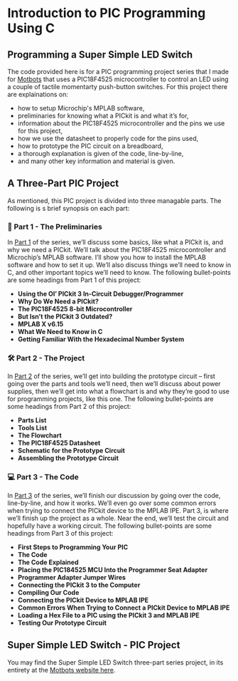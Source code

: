 # Introduction to PIC Programming Using C
## Programming a Super Simple LED Switch

The code provided here is for a PIC programming project series that I made for <a href="https://motbots.com/super-simple-led-switch-series-pic-project/" target="_blank" rel="noopener noreferrer nofollow">Motbots</a>
that uses a PIC18F4525 microcontroller to control an LED using a couple of tactile momentarty push-button switches. For this project there are explainations on:

* how to setup Microchip's MPLAB software,
* preliminaries for knowing what a PICkit is and what it’s for,
* information about the PIC18F4525 microcontroller and the pins we use for this project,
* how we use the datasheet to properly code for the pins used,
* how to prototype the PIC circuit on a breadboard,
* a thorough explanation is given of the code, line-by-line,
* and many other key information and material is given.

## A Three-Part PIC Project

As mentioned, this PIC project is divided into three managable parts. The following is s brief synopsis on each part:

### :open_book: Part 1 - The Preliminaries

In <a href="https://motbots.com/intro-to-pic-programming-using-c-super-simple-led-switch-part-1/" target="_blank" rel="noopener noreferrer nofollow">Part 1</a> of the series, we’ll discuss some basics, like what a PICkit is, and why we need a PICkit.
We’ll talk about the PIC18F4525 microcontroller and Microchip’s MPLAB software. I’ll show you how to install the MPLAB software and how to set it up.
We’ll also discuss things we’ll need to know in C, and other important topics we’ll need to know. The following bullet-points are some headings from Part 1 of this project:

* **Using the Ol’ PICkit 3 In-Circuit Debugger/Programmer**
* **Why Do We Need a PICkit?**
* **The PIC18F4525 8-bit Microcontroller**
* **But Isn’t the PICkit 3 Outdated?**
* **MPLAB X v6.15**
* **What We Need to Know in C**
* **Getting Familiar With the Hexadecimal Number System**

### :hammer_and_wrench: Part 2 - The Project

In <a href="https://motbots.com/intro-to-pic-programming-using-c-super-simple-led-switch-part-2/" target="_blank" rel="noopener noreferrer nofollow">Part 2</a> of the series, we’ll get into building the prototype circuit – first going over the parts
and tools we’ll need, then we’ll discuss about power supplies, then we’ll get into what a flowchart is and why they’re good to use for programming projects, like this one. The following bullet-points are some headings from Part 2 of this project:

* **Parts List**
* **Tools List**
* **The Flowchart**
* **The PIC18F4525 Datasheet**
* **Schematic for the Prototype Circuit**
* **Assembling the Prototype Circuit**

### :computer: Part 3 - The Code

In <a href="https://motbots.com/intro-to-pic-programming-using-c-super-simple-led-switch-part-3/" target="_blank" rel="noopener noreferrer nofollow">Part 3</a> of the series, we’ll finish our discussion by going over the code, line-by-line,
and how it works. We’ll even go over some common errors when trying to connect the PICkit device to the MPLAB IPE. Part 3, is where we’ll finish up the project as a whole. Near the end, we’ll test the circuit and hopefully have a working circuit.
The following bullet-points are some headings from Part 3 of this project:

* **First Steps to Programming Your PIC**
* **The Code**
* **The Code Explained**
* **Placing the PIC184525 MCU Into the Programmer Seat Adapter**
* **Programmer Adapter Jumper Wires**
* **Connecting the PICkit 3 to the Computer**
* **Compiling Our Code**
* **Connecting the PICkit Device to MPLAB IPE**
* **Common Errors When Trying to Connect a PICkit Device to MPLAB IPE**
* **Loading a Hex File to a PIC using the PICkit 3 and MPLAB IPE**
* **Testing Our Prototype Circuit**

## Super Simple LED Switch - PIC Project

You may find the Super Simple LED Switch three-part series project, in its entirety at the <a href="https://motbots.com/super-simple-led-switch-series-pic-project/" target="_blank" rel="noopener noreferrer nofollow">Motbots website here</a>.
